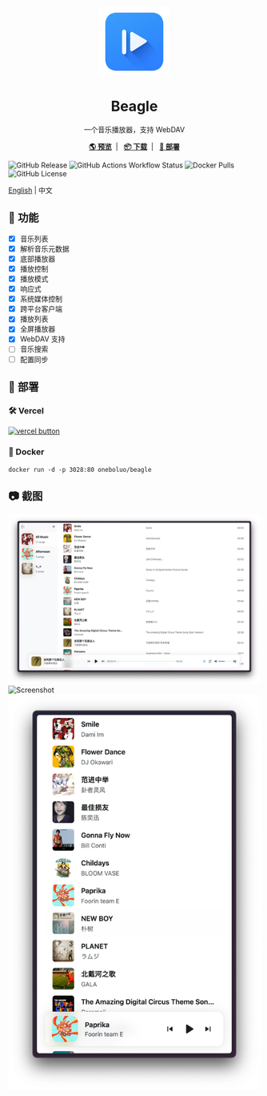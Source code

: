 <div align="center">
    <img height="140" width="140" src="./public/logo.png">
    <h1>Beagle</h1>
    <p>一个音乐播放器，支持 WebDAV</p>
    <a href="https://beagle-ashy-psi.vercel.app" target="blank"><strong>🌎 预览</strong></a>&nbsp;&nbsp;|&nbsp;&nbsp;
    <a href="https://github.com/JavanShen/beagle/releases" target="blank"><strong>📦 下载</strong></a>&nbsp;&nbsp;|&nbsp;&nbsp;
    <a href="#-%E9%83%A8%E7%BD%B2" target="blank"><strong>🚀 部署</strong></a>
    <p></p>
</div>

![GitHub Release](https://img.shields.io/github/v/release/JavanShen/beagle) ![GitHub Actions Workflow Status](https://img.shields.io/github/actions/workflow/status/JavanShen/beagle/release.yml)
 ![Docker Pulls](https://img.shields.io/docker/pulls/oneboluo/beagle)
 ![GitHub License](https://img.shields.io/github/license/JavanShen/beagle)

[English](./README.md) | 中文

## 🌟 功能
- [x] 音乐列表
- [x] 解析音乐元数据
- [x] 底部播放器
- [x] 播放控制
- [x] 播放模式
- [x] 响应式
- [x] 系统媒体控制
- [x] 跨平台客户端
- [x] 播放列表
- [x] 全屏播放器
- [x] WebDAV 支持
- [ ] 音乐搜索
- [ ] 配置同步

## 🚀 部署
### 🛠️ Vercel
[![vercel button](https://vercel.com/button)](https://vercel.com/new/clone?repository-url=https%3A%2F%2Fgithub.com%2FJavanShen%2Fbeagle&project-name=beagle&repository-name=beagle)

### 🐳 Docker
```shell
docker run -d -p 3028:80 oneboluo/beagle
```

## 📷 截图
![Screenshot](./images/screenshot-lg.png)
![Screenshot](./images/screenshot-lg-full-player.png)
![Screenshot](./images/screenshot-sm.png)
